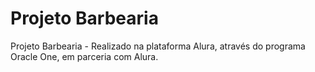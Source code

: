 # Projeto Barbearia
Projeto Barbearia - Realizado na plataforma Alura, através do programa Oracle One, em parceria com Alura.
